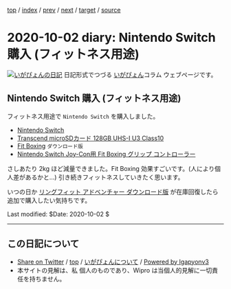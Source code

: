 [top](../index.html) 
 / [index](index.html) 
 / [prev](ig200927.html) 
 / [next](ig201003.html) 
 / [target](http://www.igapyon.jp/igapyon/diary/2020/ig201002.html) 
 / [source](https://github.com/igapyon/diary/blob/master/2020/ig201002.src.md) 

2020-10-02 diary: Nintendo Switch 購入 (フィットネス用途)
=====================================================================================================
[![いがぴょんの日記](http://www.igapyon.jp/igapyon/diary/images/iga200306s.jpg "いがぴょん")](http://www.igapyon.jp/igapyon/diary/memo/memoigapyon.html) 日記形式でつづる [いがぴょん](http://www.igapyon.jp/igapyon/diary/memo/memoigapyon.html)コラム ウェブページです。

## Nintendo Switch 購入 (フィットネス用途)

フィットネス用途で `Nintendo Switch` を購入しました。

- [Nintendo Switch](https://www.nintendo.co.jp/hardware/switch/)
- [Transcend microSDカード 128GB UHS-I U3 Class10](https://www.amazon.co.jp/gp/product/B07GBD3JLR/)
- [Fit Boxing](https://fitboxing.net/) `ダウンロード版`
- [Nintendo Switch Joy-Con用 Fit Boxing グリップ コントローラー](https://www.amazon.co.jp/gp/product/B087BBDBNV/)

さしあたり 2kg ほど減量できました。Fit Boxing 効果すごいです。(人により個人差があるかと...)
引き続きフィットネスしていきたく思います。

いつの日か [リングフィット アドベンチャー ダウンロード版](https://store-jp.nintendo.com/list/software/HAC_Q_AL3PA_JPN.html) が在庫回復したら追加で購入したい気持ちです。

Last modified: $Date: 2020-10-02 $


----------------------------------------------------------------------------------------------------

## この日記について

* [Share on Twitter](https://twitter.com/intent/tweet?hashtags=igapyon%2Cdiary%2C%E3%81%84%E3%81%8C%E3%81%B4%E3%82%87%E3%82%93&text=Nintendo+Switch+%E8%B3%BC%E5%85%A5+%28%E3%83%95%E3%82%A3%E3%83%83%E3%83%88%E3%83%8D%E3%82%B9%E7%94%A8%E9%80%94%29&url=http%3A%2F%2Fwww.igapyon.jp%2Figapyon%2Fdiary%2F2020%2Fig201002.html) / [top](../index.html) / [いがぴょんについて](http://www.igapyon.jp/igapyon/diary/memo/memoigapyon.html) / [Powered by Igapyonv3](https://github.com/igapyon/igapyonv3)
* 本サイトの見解は、私 個人のものであり、Wipro は当個人的見解に一切責任を持ちません。 
